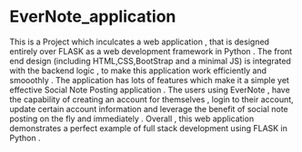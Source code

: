# EverNote_application
This is a Project which inculcates a web application , that is designed entirely over FLASK as a web development framework in Python . The front end design (including HTML,CSS,BootStrap and a minimal JS) is integrated with the backend logic , to make this application work efficiently and smooothly . The application has lots of features which make it a simple yet effective Social Note Posting application . The users using EverNote , have the capability of creating an account for themselves , login to their account, update certain account information and leverage the benefit of social note posting on the fly and immediately . Overall , this web application demonstrates a perfect example of full stack development using FLASK in Python . 
